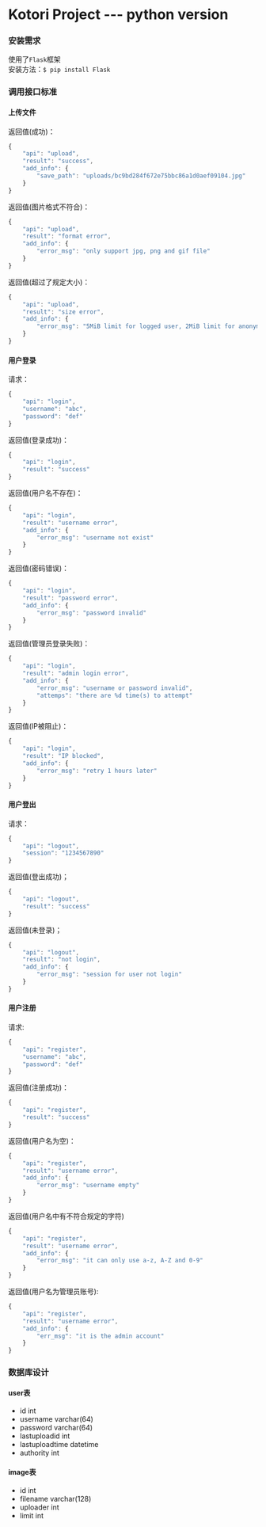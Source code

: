 # Kotori Project --- python version

### 安装需求

使用了`Flask`框架    
安装方法：`$ pip install Flask`    

### 调用接口标准

#### 上传文件
返回值(成功)：    
```javascript
{
	"api": "upload",
	"result": "success",
	"add_info": {
		"save_path": "uploads/bc9bd284f672e75bbc86a1d0aef09104.jpg"
	}
}
```

返回值(图片格式不符合)：    
```javascript
{
	"api": "upload",
	"result": "format error",
	"add_info": {
		"error_msg": "only support jpg, png and gif file"
	}
}
``` 

返回值(超过了规定大小)：    
```javascript
{
	"api": "upload",
	"result": "size error",
	"add_info": {
		"error_msg": "5MiB limit for logged user, 2MiB limit for anonymous"
	}
}
```

#### 用户登录
请求：    
```javascript
{
	"api": "login",
	"username": "abc",
	"password": "def"
}
```

返回值(登录成功)：    
```javascript
{
	"api": "login",
	"result": "success"
}
```

返回值(用户名不存在)：    
```javascript
{
	"api": "login",
	"result": "username error",
	"add_info": {
		"error_msg": "username not exist"
	}
}
```

返回值(密码错误)：    
```javascript
{
	"api": "login",
	"result": "password error",
	"add_info": {
		"error_msg": "password invalid"
	}
}
```

返回值(管理员登录失败)：    
```javascript
{
	"api": "login",
	"result": "admin login error",
	"add_info": {
		"error_msg": "username or password invalid",
		"attemps": "there are %d time(s) to attempt"
	}
}
```

返回值(IP被阻止)：    
```javascript
{
	"api": "login",
	"result": "IP blocked",
	"add_info": {
		"error_msg": "retry 1 hours later"
	}
}
```

#### 用户登出

请求：    
```javascript
{
	"api": "logout",
	"session": "1234567890"
}
```
返回值(登出成功)；    
```javascript
{
	"api": "logout",
	"result": "success"
}
```

返回值(未登录)；    
```javascript
{
	"api": "logout",
	"result": "not login",
	"add_info": {
		"error_msg": "session for user not login"
	}
}
```

#### 用户注册
请求:    
```javascript
{
	"api": "register",
	"username": "abc",
	"password": "def"
}
```

返回值(注册成功)：    
```javascript
{
	"api": "register",
	"result": "success"
}
```

返回值(用户名为空)：    
```javascript
{
	"api": "register",
	"result": "username error",
	"add_info": {
		"error_msg": "username empty"
	}
}
```

返回值(用户名中有不符合规定的字符)
```javascript
{
	"api": "register",
	"result": "username error",
	"add_info": {
		"error_msg": "it can only use a-z, A-Z and 0-9"
	}
}
```

返回值(用户名为管理员账号):    
```javascript
{
	"api": "register",
	"result": "username error",
	"add_info": {
		"err_msg": "it is the admin account"
	}
}
```

### 数据库设计
#### user表
* id int
* username varchar(64)
* password varchar(64)
* lastuploadid int
* lastuploadtime datetime
* authority int

#### image表
* id int
* filename varchar(128)
* uploader int
* limit int